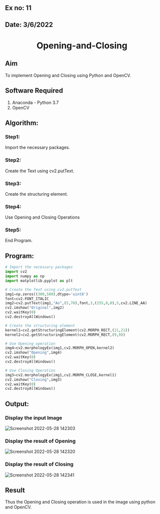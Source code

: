 ## Ex no: 11
## Date: 3/6/2022
# <p align="center">Opening-and-Closing

## Aim
To implement Opening and Closing using Python and OpenCV.

## Software Required
1. Anaconda - Python 3.7
2. OpenCV
## Algorithm:
### Step1:
Import the necessary packages.
<br>
### Step2:
Create the Text using cv2.putText.
<br>

### Step3:
Create the structuring element.
<br>

### Step4:
Use Opening and Closing Operations
<br>

### Step5:
End Program.
<br>

## Program:

``` Python
# Import the necessary packages
import cv2
import numpy as np
import matplotlib.pyplot as plt

# Create the Text using cv2.putText
img1=np.zeros((300,500),dtype='uint8')
font=cv2.FONT_ITALIC
img2=cv2.putText(img1,"Ao",(5,70),font,3,(255,0,0),5,cv2.LINE_AA)
cv2.imshow("Original",img2)
cv2.waitKey(0)
cv2.destroyAllWindows()

# Create the structuring element
kernel1=cv2.getStructuringElement(cv2.MORPH_RECT,(21,21))
kernel2=cv2.getStructuringElement(cv2.MORPH_RECT,(9,9))

# Use Opening operation
img4=cv2.morphologyEx(img1,cv2.MORPH_OPEN,kernel2)
cv2.imshow("Opening",img4)
cv2.waitKey(0)
cv2.destroyAllWindows()

# Use Closing Operation
img3=cv2.morphologyEx(img1,cv2.MORPH_CLOSE,kernel1)
cv2.imshow("Closing",img3)
cv2.waitKey(0)
cv2.destroyAllWindows()
```
## Output:

### Display the input Image
![Screenshot 2022-05-28 142303](https://user-images.githubusercontent.com/75235601/170818435-b535dd5e-9401-41b6-ac9f-dc7f1e054300.jpg)

### Display the result of Opening
![Screenshot 2022-05-28 142320](https://user-images.githubusercontent.com/75235601/170818438-6d6e9ce9-9b43-4cf0-a19d-7b432840ef82.jpg)

### Display the result of Closing
![Screenshot 2022-05-28 142341](https://user-images.githubusercontent.com/75235601/170818439-e961f60d-1dcd-4dc1-9ead-58bcd6403b8e.jpg)

## Result
Thus the Opening and Closing operation is used in the image using python and OpenCV.
